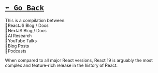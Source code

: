 # [```⬅️ Go Back```](./index.md)

This is a compilation between:  
🔹ReactJS Blog / Docs  
🔹NextJS Blog / Docs  
🔹AI Research  
🔹YouTube Talks  
🔹Blog Posts  
🔹Podcasts

When compared to all major React versions, React 19 is arguably the most complex and feature-rich release in the history of React.
